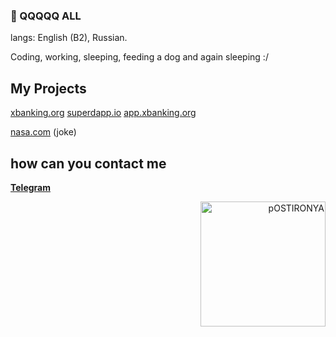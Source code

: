 ### 👋 QQQQQ ALL

langs:
English (B2), Russian.

Coding, working, sleeping, feeding a dog and again sleeping :/

## My Projects
[xbanking.org](https://xbanking.org/)
[superdapp.io](https://superdapp.io/)
[app.xbanking.org](https://app.xbanking.org/)


[nasa.com](https://www.nasa.gov/) (joke)

## how can you contact me

[**Telegram**](https://t.me/lall11l)

<div align='right'>
  <a title='j++' href='https://www.youtube.com/watch?v=dQw4w9WgXcQ'>
    <picture>
      <source media='(prefers-color-scheme: dark)' srcset='https://sun9-east.userapi.com/sun9-44/s/v1/if1/iwW6EyP9LgGj9n4hvZx4IF08i-ynD6NukVI6sqYd4CvhzeeeOnaJrJQtW5yiRSkONLGxUXJg.jpg?size=1280x720&quality=96&type=video_thumb' alt='Postironya' width='200px'/>
      <img src='https://sun9-east.userapi.com/sun9-44/s/v1/if1/iwW6EyP9LgGj9n4hvZx4IF08i-ynD6NukVI6sqYd4CvhzeeeOnaJrJQtW5yiRSkONLGxUXJg.jpg?size=1280x720&quality=96&type=video_thumb' alt='pOSTIRONYA' width='200px'/>
    </picture>
  </a>
</div>
